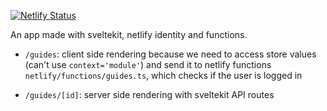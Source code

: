 [![Netlify Status](https://api.netlify.com/api/v1/badges/dc2147d9-f8d4-4405-bca4-70e13db34af4/deploy-status)](https://app.netlify.com/sites/relaxed-rosalind-83ddf5/deploys)

An app made with sveltekit, netlify identity and functions.

- `/guides`: client side rendering because we need to access store values (can't use `context='module'`) and send it to netlify functions `netlify/functions/guides.ts`, which checks if the user is logged in

- `/guides/[id]`: server side rendering with sveltekit API routes